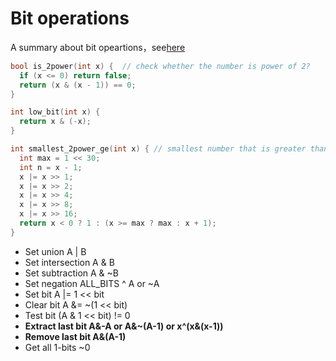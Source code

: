 # Bit operations

A summary about bit opeartions，see[here](https://leetcode.com/problems/sum-of-two-integers/discuss/84278/A-summary:-how-to-use-bit-manipulation-to-solve-problems-easily-and-efficiently)


```c++
bool is_2power(int x) {  // check whether the number is power of 2?
  if (x <= 0) return false;
  return (x & (x - 1)) == 0;
}

int low_bit(int x) {
  return x & (-x);
}

int smallest_2power_ge(int x) { // smallest number that is greater than x and is power of 2
  int max = 1 << 30;
  int n = x - 1;
  x |= x >> 1;
  x |= x >> 2;
  x |= x >> 4;
  x |= x >> 8;
  x |= x >> 16;
  return x < 0 ? 1 : (x >= max ? max : x + 1);
}
```

- Set union A | B
- Set intersection A & B
- Set subtraction A & ~B
- Set negation ALL_BITS ^ A or ~A
- Set bit A |= 1 << bit
- Clear bit A &= ~(1 << bit)
- Test bit (A & 1 << bit) != 0
- **Extract last bit A&-A or A&~(A-1) or x^(x&(x-1))**
- **Remove last bit A&(A-1)**
- Get all 1-bits ~0

